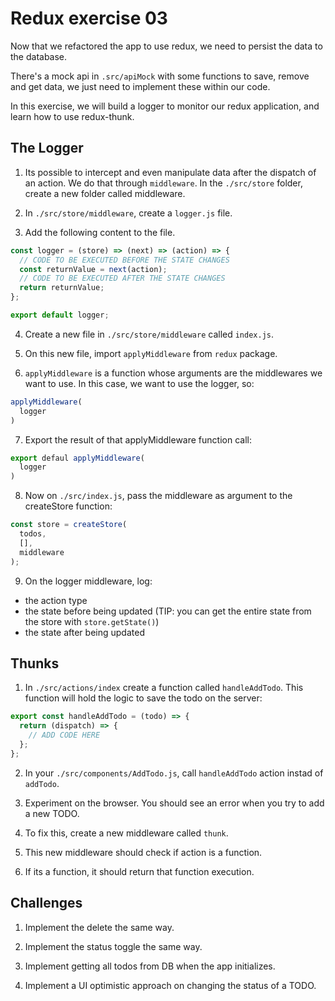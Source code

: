 # Redux exercise 03

Now that we refactored the app to use redux, we need to persist the data to the database.

There's a mock api in `.src/apiMock` with some functions to save, remove and get data, we just need to implement these within our code.

In this exercise, we will build a logger to monitor our redux application, and learn how to use redux-thunk.

## The Logger

1. Its possible to intercept and even manipulate data after the dispatch of an action. We do that through `middleware`.
In the `./src/store` folder, create a new folder called middleware.

2. In `./src/store/middleware`, create a `logger.js` file.

3. Add the following content to the file.

  ```js
  const logger = (store) => (next) => (action) => {
    // CODE TO BE EXECUTED BEFORE THE STATE CHANGES
    const returnValue = next(action);
    // CODE TO BE EXECUTED AFTER THE STATE CHANGES
    return returnValue;
  };

  export default logger;
  ```

4. Create a new file in `./src/store/middleware` called `index.js`.

5. On this new file, import `applyMiddleware` from `redux` package.

6. `applyMiddleware` is a function whose arguments are the middlewares we want to use.
In this case, we want to use the logger, so:

  ```js
  applyMiddleware(
    logger
  )
  ```

7. Export the result of that applyMiddleware function call:

  ```js
  export defaul applyMiddleware(
    logger
  )
  ```

8. Now on `./src/index.js`, pass the middleware as argument to the createStore function:
  
  ```js
  const store = createStore(
    todos,
    [],
    middleware
  );
  ```

9. On the logger middleware, log:

- the action type
- the state before being updated (TIP: you can get the entire state from the store with `store.getState()`)
- the state after being updated


## Thunks

1. In `./src/actions/index` create a function called `handleAddTodo`. This function will hold the logic to save the todo on the server:

  ```js
  export const handleAddTodo = (todo) => {
    return (dispatch) => {
      // ADD CODE HERE
    };
  };
  ```

2. In your `./src/components/AddTodo.js`, call `handleAddTodo` action instad of `addTodo`.

3. Experiment on the browser. You should see an error when you try to add a new TODO.

4. To fix this, create a new middleware called `thunk`.

5. This new middleware should check if action is a function.

6. If its a function, it should return that function execution.

## Challenges

1. Implement the delete the same way.

2. Implement the status toggle the same way.

3. Implement getting all todos from DB when the app initializes.

4. Implement a UI optimistic approach on changing the status of a TODO.
